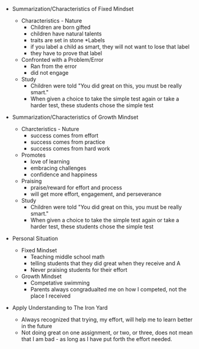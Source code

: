 * Summarization/Characteristics of Fixed Mindset
  * Characteristics - Nature
    * Children are born gifted
    * children have natural talents
    * traits are set in stone
  *Labels
    * if you label a child as smart, they will not want to lose that label
    * they have to prove that label
  * Confronted with a Problem/Error
    * Ran from the error
    * did not engage
  * Study
    * Children were told "You did great on this, you must be really smart."
    * When given a choice to take the simple test again or take a harder test, these students chose the simple test

* Summarization/Characteristics of Growth Mindset
  * Charcteristics - Nuture
    * success comes from effort
    * success comes from practice
    * success comes from hard work
  * Promotes
    * love of learning
    * embracing challenges
    * confidence and happiness
  * Praising
    * praise/reward for effort and process
    * will get more effort, engagement, and perseverance
  * Study
    * Children were told "You did great on this, you must be really smart."
    * When given a choice to take the simple test again or take a harder test, these students chose the simple test
    
* Personal Situation
  * Fixed Mindset
    * Teaching middle school math
    * telling students that they did great when they receive and A
    * Never praising students for their effort
  * Growth Mindset
    * Competative swimming
    * Parents always congradualted me on how I competed, not the place I received
    
* Apply Understanding to The Iron Yard
  * Always recognized that trying, my effort, will help me to learn better in the future
  * Not doing great on one assignment, or two, or three, does not mean that I am bad - as long as I have put forth the effort needed. 
